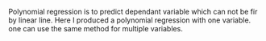 Polynomial regression is to predict dependant variable which can not be fir by linear line. Here I produced a polynomial regression with one variable. one can use the same method for multiple variables.
